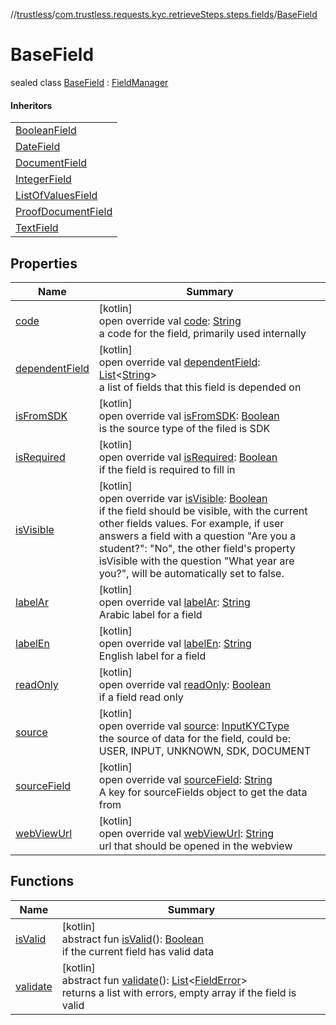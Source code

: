//[trustless](../../../index.md)/[com.trustless.requests.kyc.retrieveSteps.steps.fields](../index.md)/[BaseField](index.md)

# BaseField

sealed class [BaseField](index.md) : [FieldManager](../../com.trustless.requests.kyc.retrieveSteps.steps.wrapper/-field-manager/index.md)

#### Inheritors

| |
|---|
| [BooleanField](../-boolean-field/index.md) |
| [DateField](../-date-field/index.md) |
| [DocumentField](../-document-field/index.md) |
| [IntegerField](../-integer-field/index.md) |
| [ListOfValuesField](../-list-of-values-field/index.md) |
| [ProofDocumentField](../-proof-document-field/index.md) |
| [TextField](../-text-field/index.md) |

## Properties

| Name | Summary |
|---|---|
| [code](code.md) | [kotlin]<br>open override val [code](code.md): [String](https://kotlinlang.org/api/latest/jvm/stdlib/kotlin/-string/index.html)<br>a code for the field, primarily used internally |
| [dependentField](dependent-field.md) | [kotlin]<br>open override val [dependentField](dependent-field.md): [List](https://kotlinlang.org/api/latest/jvm/stdlib/kotlin.collections/-list/index.html)&lt;[String](https://kotlinlang.org/api/latest/jvm/stdlib/kotlin/-string/index.html)&gt;<br>a list of fields that this field is depended on |
| [isFromSDK](is-from-s-d-k.md) | [kotlin]<br>open override val [isFromSDK](is-from-s-d-k.md): [Boolean](https://kotlinlang.org/api/latest/jvm/stdlib/kotlin/-boolean/index.html)<br>is the source type of the filed is SDK |
| [isRequired](is-required.md) | [kotlin]<br>open override val [isRequired](is-required.md): [Boolean](https://kotlinlang.org/api/latest/jvm/stdlib/kotlin/-boolean/index.html)<br>if the field is required to fill in |
| [isVisible](is-visible.md) | [kotlin]<br>open override var [isVisible](is-visible.md): [Boolean](https://kotlinlang.org/api/latest/jvm/stdlib/kotlin/-boolean/index.html)<br>if the field should be visible, with the current other fields values. For example, if user answers a field with a question &quot;Are you a student?&quot;: &quot;No&quot;, the other field's property isVisible with the question &quot;What year are you?&quot;, will be automatically set to false. |
| [labelAr](label-ar.md) | [kotlin]<br>open override val [labelAr](label-ar.md): [String](https://kotlinlang.org/api/latest/jvm/stdlib/kotlin/-string/index.html)<br>Arabic label for a field |
| [labelEn](label-en.md) | [kotlin]<br>open override val [labelEn](label-en.md): [String](https://kotlinlang.org/api/latest/jvm/stdlib/kotlin/-string/index.html)<br>English label for a field |
| [readOnly](read-only.md) | [kotlin]<br>open override val [readOnly](read-only.md): [Boolean](https://kotlinlang.org/api/latest/jvm/stdlib/kotlin/-boolean/index.html)<br>if a field read only |
| [source](source.md) | [kotlin]<br>open override val [source](source.md): [InputKYCType](../../com.trustless.requests.kyc.retrieveSteps/-input-k-y-c-type/index.md)<br>the source of data for the field, could be: USER, INPUT, UNKNOWN, SDK, DOCUMENT |
| [sourceField](source-field.md) | [kotlin]<br>open override val [sourceField](source-field.md): [String](https://kotlinlang.org/api/latest/jvm/stdlib/kotlin/-string/index.html)<br>A key for sourceFields object to get the data from |
| [webViewUrl](web-view-url.md) | [kotlin]<br>open override val [webViewUrl](web-view-url.md): [String](https://kotlinlang.org/api/latest/jvm/stdlib/kotlin/-string/index.html)<br>url that should be opened in the webview |

## Functions

| Name | Summary |
|---|---|
| [isValid](../../com.trustless.requests.kyc.retrieveSteps.steps.wrapper/-field-manager/is-valid.md) | [kotlin]<br>abstract fun [isValid](../../com.trustless.requests.kyc.retrieveSteps.steps.wrapper/-field-manager/is-valid.md)(): [Boolean](https://kotlinlang.org/api/latest/jvm/stdlib/kotlin/-boolean/index.html)<br>if the current field has valid data |
| [validate](../../com.trustless.requests.kyc.retrieveSteps.steps.wrapper/-field-manager/validate.md) | [kotlin]<br>abstract fun [validate](../../com.trustless.requests.kyc.retrieveSteps.steps.wrapper/-field-manager/validate.md)(): [List](https://kotlinlang.org/api/latest/jvm/stdlib/kotlin.collections/-list/index.html)&lt;[FieldError](../-field-error/index.md)&gt;<br>returns a list with errors, empty array if the field is valid |
